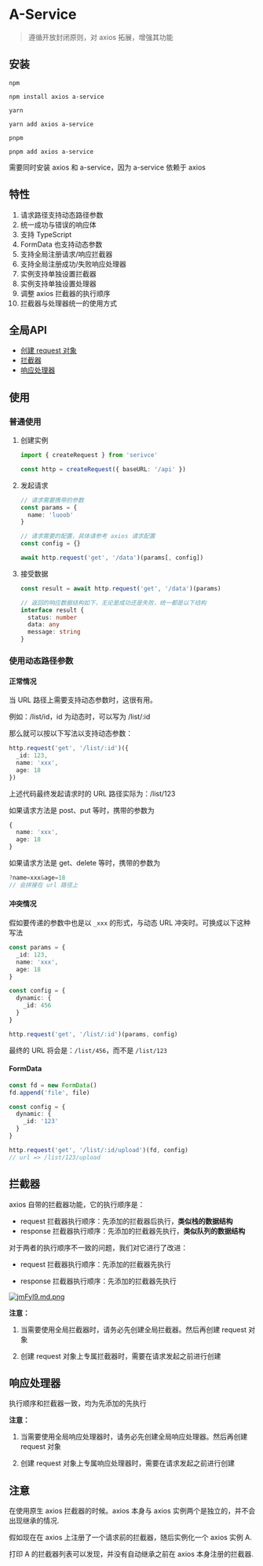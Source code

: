 # A-Service

> 遵循开放封闭原则，对 axios 拓展，增强其功能



## 安装

`npm`

```shell
npm install axios a-service
```

`yarn`

```shell
yarn add axios a-service
```

`pnpm`

```shell
pnpm add axios a-service
```



需要同时安装 axios 和 a-service，因为 a-service 依赖于 axios



## 特性

1. 请求路径支持动态路径参数
2. 统一成功与错误的响应体
4. 支持 TypeScript
4. FormData 也支持动态参数
4. 支持全局注册请求/响应拦截器
4. 支持全局注册成功/失败响应处理器
4. 实例支持单独设置拦截器
4. 实例支持单独设置处理器
4. 调整 axios 拦截器的执行顺序
4. 拦截器与处理器统一的使用方式



## 全局API

- [创建 request 对象](/docs/v1/create.md)
- [拦截器](/docs/v1/useInterceptor.md)
- [响应处理器](/docs/v1/useHandlers.md)



## 使用

### 普通使用

1. 创建实例

   ```typescript
   import { createRequest } from 'serivce'
   
   const http = createRequest({ baseURL: '/api' })
   ```

   

2. 发起请求

   ```typescript
   // 请求需要携带的参数
   const params = {
     name: 'luoob'
   }
   
   // 请求需要的配置，具体请参考 axios 请求配置
   const config = {}
   
   await http.request('get', '/data')(params[, config])
   ```

   

3. 接受数据

   ```typescript
   const result = await http.request('get', '/data')(params)
   
   // 返回的响应数据结构如下，无论是成功还是失败，统一都是以下结构
   interface result {
     status: number
     data: any
     message: string
   }
   ```

   

### 使用动态路径参数

#### 正常情况

当 URL 路径上需要支持动态参数时，这很有用。

例如：/list/id，id 为动态时，可以写为 /list/:id

那么就可以按以下写法以支持动态参数：

```typescript
http.request('get', '/list/:id')({
  _id: 123,
  name: 'xxx',
  age: 18
})
```



上述代码最终发起请求时的 URL 路径实际为：/list/123

如果请求方法是 post、put 等时，携带的参数为

```typescript
{
  name: 'xxx',
  age: 18
}
```



如果请求方法是 get、delete 等时，携带的参数为

```typescript
?name=xxx&age=18
// 会拼接在 url 路径上
```



#### 冲突情况

假如要传递的参数中也是以 `_xxx` 的形式，与动态 URL 冲突时。可换成以下这种写法

```typescript
const params = {
  _id: 123,
  name: 'xxx',
  age: 18
}

const config = {
  dynamic: {
    _id: 456
  }
}

http.request('get', '/list/:id')(params, config)
```

最终的 URL 将会是：`/list/456`，而不是 `/list/123`



#### FormData

```typescript
const fd = new FormData()
fd.append('file', file)

const config = {
  dynamic: {
    _id: '123'
  }
}

http.request('get', '/list/:id/upload')(fd, config)
// url => /list/123/upload
```



## 拦截器

axios 自带的拦截器功能，它的执行顺序是：

- request 拦截器执行顺序：先添加的拦截器后执行，**类似栈的数据结构**
- response 拦截器执行顺序：先添加的拦截器先执行，**类似队列的数据结构**



对于两者的执行顺序不一致的问题，我们对它进行了改进：

- request 拦截器执行顺序：先添加的拦截器先执行

- response 拦截器执行顺序：先添加的拦截器先执行

  

[<img src="https://s1.ax1x.com/2022/06/28/jmFyl9.md.png" alt="jmFyl9.md.png"  />](https://s1.ax1x.com/2022/06/28/jmFyl9.png)



**注意：**

1. 当需要使用全局拦截器时，请务必先创建全局拦截器。然后再创建 request 对象

2. 创建 request 对象上专属拦截器时，需要在请求发起之前进行创建



## 响应处理器

执行顺序和拦截器一致，均为先添加的先执行



**注意：**

1. 当需要使用全局响应处理器时，请务必先创建全局响应处理器。然后再创建 request 对象

2. 创建 request 对象上专属响应处理器时，需要在请求发起之前进行创建



## 注意

在使用原生 axios 拦截器的时候。axios 本身与 axios 实例两个是独立的，并不会出现继承的情况.

假如现在在 axios 上注册了一个请求前的拦截器，随后实例化一个 axios 实例 A.

打印 A 的拦截器列表可以发现，并没有自动继承之前在 axios 本身注册的拦截器.